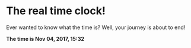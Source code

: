 # The real time clock!

Ever wanted to know what the time is? Well, your journey is about to end!

**The time is Nov 04, 2017, 15:32**